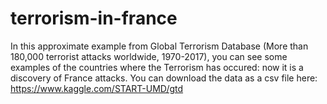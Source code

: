 # terrorism-in-france
In this approximate example from Global Terrorism Database (More than 180,000 terrorist attacks worldwide, 1970-2017), you can see some examples of the countries where the Terrorism has occured: now it is a discovery of France attacks.
You can download the data as a csv file here: https://www.kaggle.com/START-UMD/gtd 
